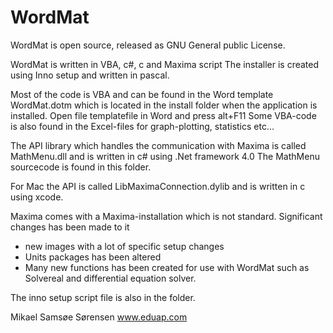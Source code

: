 # WordMat
WordMat is open source, released as GNU General public License.

WordMat is written in VBA, c#, c and Maxima script
The installer is created using Inno setup and written in pascal.

Most of the code is VBA and can be found in the Word template WordMat.dotm which is located in the install folder when the application is installed. Open file templatefile in Word and press alt+F11
Some VBA-code is also found in the Excel-files for graph-plotting, statistics etc...

The API library which handles the communication with Maxima is called MathMenu.dll and is written in c# using .Net framework 4.0
The MathMenu sourcecode is found in this folder.

For Mac the API is called LibMaximaConnection.dylib and is written in c using xcode.

Maxima comes with a Maxima-installation which is not standard. Significant changes has been made to it
- new images with a lot of specific setup changes
- Units packages has been altered
- Many new functions has been created for use with WordMat such as Solvereal and differential equation solver.

The inno setup script file is also in the folder.

Mikael Samsøe Sørensen
www.eduap.com

